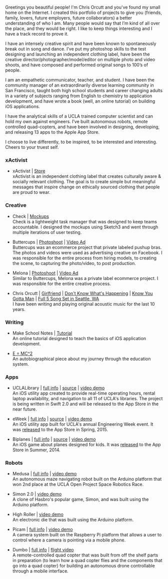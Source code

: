 Greetings you beautiful people! I'm Chris Orcutt and you've found my small home on the Internet. I created this portfolio of projects to give you (friends, family, lovers, future employers, future collaborators)  a better understanding of who I am. Many people would say that I’m kind of all over the place, and they would be right. I like to keep things interesting and I have a track record to prove it.

I have an intensely creative spirit and have been known to spontaneously break out in song and dance. I’ve put my photoshop skills to the test designing and launching an independent clothing label, have been the creative director/photographer/model/editor on multiple photo and video shoots, and have composed and performed original songs to 100’s of people. 

I am an empathetic communicator, teacher, and student. I have been the community manager of an extraordinarily diverse learning community in San Francisco, taught both high school students and career changing adults in a variety of subjects ranging from English to chemistry to application development, and have wrote a book (well, an online tutorial) on building iOS applications. 

I have the analytical skills of a UCLA trained computer scientist and can hold my own against engineers. I’ve built autonomous robots, remote controlled quad-copters, and have been involved in designing, developing, and releasing 13 apps to the Apple App Store. 

I choose to live differently, to be inspired, to be interested and interesting. Cheers to your truest self. 

### xActivist 

* xActivist | [Store](https://represent.com/store/xactivist)  
xActivist is an independent clothing label that creates culturally aware & socially relevant clothing. The goal is to create simple but meaningful messages that inspire change on ethically sourced clothing that people are proud to wear.

### Creative

* Check | [Mockups](https://www.dropbox.com/sh/nkfh5o3f2jltaxe/AABA7swlYrjjWHk3-zzkAQj0a?dl=0)  
Check is a lightweight task manager that was designed to keep teams accountable. I designed the mockups using Sketch3 and went through multiple iterations of user testing.

* Buttercups | [Photoshoot](https://www.dropbox.com/sh/5acw6208v43pu3n/AABH46BRZ7N-vX3jNIoF67eJa?dl=0) | [Video Ad](https://vimeo.com/226080197)  
Buttercups was an ecommerce project that private labeled pushup bras. The photos and videos were used as advertising creative on Facebook. I was responsible for the entire process from hiring models, to creating the scene, to capturing the photo/video, to post production.

* Melona | [Photoshoot](https://www.dropbox.com/sh/8svs4cqmbe71ouf/AABbw0IflgiaUskCkEcSrs7Aa?dl=0) | [Video Ad](https://youtu.be/zq4Tb_XMaAA)  
Similar to Buttercups, Melona was a private label ecommerce project. I was responsible for the entire creative process.

* Chris Orcutt | [Girlfriend](https://www.facebook.com/music.CJO/videos/626257534088033/) | [Don't Know What's Happening](https://www.facebook.com/music.CJO/videos/626255160754937/) | [Know You Gotta Man](https://www.facebook.com/music.CJO/videos/598399383540515/) | [Full 5 Song Set in Seattle, WA](https://www.facebook.com/orcudy/videos/1565031503518830/)  
I have been writing and playing original acoustic music for the last 10 years.

### Writing

* Make School Notes | [Tutorial](https://www.makeschool.com/online-courses/tutorials/learn-how-to-build-make-school-notes-in-swift-3/welcome)  
An online tutorial designed to teach the basics of iOS application development.

* [E = MC^2](https://medium.com/@chrisorcutt/e-mc2-5015a71e390d)  
An autobiographical piece about my journey through the education system.

### Apps

* UCLALibrary | [full info](https://github.com/orcudy/index/wiki/UCLALibrary) | [source](http://bit.ly/github-uclalibrary) | [video demo](https://vimeo.com/album/3693502/video/148405704)  
An iOS utility app created to provide real-time operating hours, rental laptop availability, and navigation to all 11 of UCLA's libraries. The project is being written in Swift 2.0 and will be released to the App Store in the near future.

* eWeek | [full info](https://github.com/orcudy/index/wiki/eWeek) | [source](https://github.com/orcudy/archive/tree/master/ios/apps/eweek) | [video demo](https://vimeo.com/album/3693502/video/148404888)  
An iOS utility app built for UCLA's annual Engineering Week event. It was [released](https://itunes.apple.com/WebObjects/MZStore.woa/wa/viewSoftware?id=981637936&mt=8) to the App Store in Spring, 2015.

* Biplanes | [full info](https://github.com/orcudy/index/wiki/Biplanes) | [source](https://github.com/orcudy/archive/tree/master/ios/apps/biplanes) | [video demo](https://vimeo.com/album/3693502/video/103840072)  
An iOS game about planes designed for kids. It was [released](https://itunes.apple.com/us/app/biplanes!/id904104087?ls=1&mt=8!) to the App Store in Summer, 2014.

### Robots

* Medusa | [full info](https://github.com/orcudy/index/wiki/Medusa) | [video demo](http://bit.ly/demo-medusa )  
An autonomous maze navigating robot built on the Arduino platform that won 2nd place at the UCLA Open Project Space Robotics Race.

* Simon 2.0 | [video demo](https://www.youtube.com/watch?v=Y-aSRVm62rg)  
A clone of Hasbro's popular game, Simon, and was built using the Arduino platform. 

* High Roller | [video demo](https://www.youtube.com/watch?v=iAKFtmWaHXI)  
An electronic die that was built using the Arduino platform. 

* Picam | [full info](https://github.com/orcudy/index/wiki/Picam) | [video demo](https://vimeo.com/152344182)  
A camera system built on the Raspberry Pi platform that allows a user to control where a camera is pointing via a mobile phone.

* Dumbo | [full info](https://github.com/orcudy/index/wiki/Dumbo) | [flight video](https://vimeo.com/album/3693518/video/147213131)  
A remote-controlled quad copter that was built from off the shelf parts in preparation (to learn how a quad copter flies and the components that go into a quad copter) for building an autonomous drone controllable through a mobile interface. 




